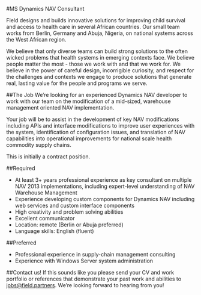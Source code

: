 #MS Dynamics NAV Consultant

Field designs and builds innovative solutions for improving child survival and access to health care in several African countries. Our small team works from Berlin, Germany and Abuja, Nigeria, on national systems across the West African region.

We believe that only diverse teams can build strong solutions to the often wicked problems that health systems in emerging contexts face. We believe people matter the most - those we work with and that we work for. We believe in the power of careful design, incorrigible curiosity, and respect for the challenges and contexts we engage to produce solutions that generate real, lasting value for the people and programs we serve. 

##The Job
We’re looking for an experienced Dynamics NAV developer to work with our team on the modification of a mid-sized, warehouse management oriented NAV implementation.

Your job will be to assist in the development of key NAV modifications including APIs and interface modifications to improve user experiences with the system, identification of configuration issues, and translation of NAV capabilities into operational improvements for national scale health commodity supply chains.

This is initially a contract position.

##Required
* At least 3+ years professional experience as key consultant on multiple NAV 2013 implementations, including expert-level understanding of NAV Warehouse Management
* Experience developing custom components for Dynamics NAV including web services and custom interface components
* High creativity and problem solving abilities
* Excellent communicator
* Location: remote (Berlin or Abuja preferred)
* Language skills: English (fluent)

##Preferred
* Professional experience in supply-chain management consulting
* Experience with Windows Server system administration

##Contact us!
If this sounds like you please send your CV and work portfolio or references that demonstrate your past work and abilities to <a href="mailto:jobs@field.partners">jobs@field.partners</a>. We’re looking forward to hearing from you!


